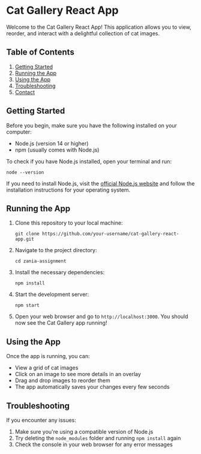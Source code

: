 # Cat Gallery React App

Welcome to the Cat Gallery React App! This application allows you to view, reorder, and interact with a delightful collection of cat images.

## Table of Contents
1. [Getting Started](#getting-started)
2. [Running the App](#running-the-app)
3. [Using the App](#using-the-app)
4. [Troubleshooting](#troubleshooting)
5. [Contact](#contact)

## Getting Started

Before you begin, make sure you have the following installed on your computer:

- Node.js (version 14 or higher)
- npm (usually comes with Node.js)

To check if you have Node.js installed, open your terminal and run:

```
node --version
```

If you need to install Node.js, visit the [official Node.js website](https://nodejs.org/) and follow the installation instructions for your operating system.

## Running the App

1. Clone this repository to your local machine:
   ```
   git clone https://github.com/your-username/cat-gallery-react-app.git
   ```

2. Navigate to the project directory:
   ```
   cd zania-assignment
   ```

3. Install the necessary dependencies:
   ```
   npm install
   ```

4. Start the development server:
   ```
   npm start
   ```

5. Open your web browser and go to `http://localhost:3000`. You should now see the Cat Gallery app running!

## Using the App

Once the app is running, you can:

- View a grid of cat images
- Click on an image to see more details in an overlay
- Drag and drop images to reorder them
- The app automatically saves your changes every few seconds

## Troubleshooting

If you encounter any issues:

1. Make sure you're using a compatible version of Node.js
2. Try deleting the `node_modules` folder and running `npm install` again
3. Check the console in your web browser for any error messages

